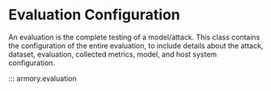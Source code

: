 # Evaluation Configuration
An evaluation is the complete testing of a model/attack. This class contains the configuration of the entire evaluation, to include details about the attack, dataset, evaluation, collected metrics, model, and host system configuration.

::: armory.evaluation
